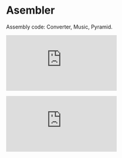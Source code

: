 # Asembler

Assembly code: Converter, Music,  Pyramid.


![Alt text](http://dev-dev.pl/chmura/public/index.php/apps/files_sharing/ajax/publicpreview.php?x=1920&y=505&a=true&file=as.PNG&t=P0BVWyRjvQaut0v&scalingup=0)


![Alt text](http://dev-dev.pl/chmura/public/index.php/apps/files_sharing/ajax/publicpreview.php?x=1920&y=505&a=true&file=as1.PNG&t=w1QSBhjxzn7PIJ2&scalingup=0)

